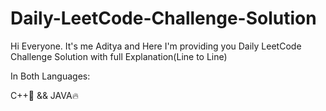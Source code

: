 # Daily-LeetCode-Challenge-Solution


Hi Everyone. It's me Aditya and Here I'm providing you Daily LeetCode Challenge Solution with full Explanation(Line to Line)

In Both Languages:

C++🫶 && JAVA🔥
